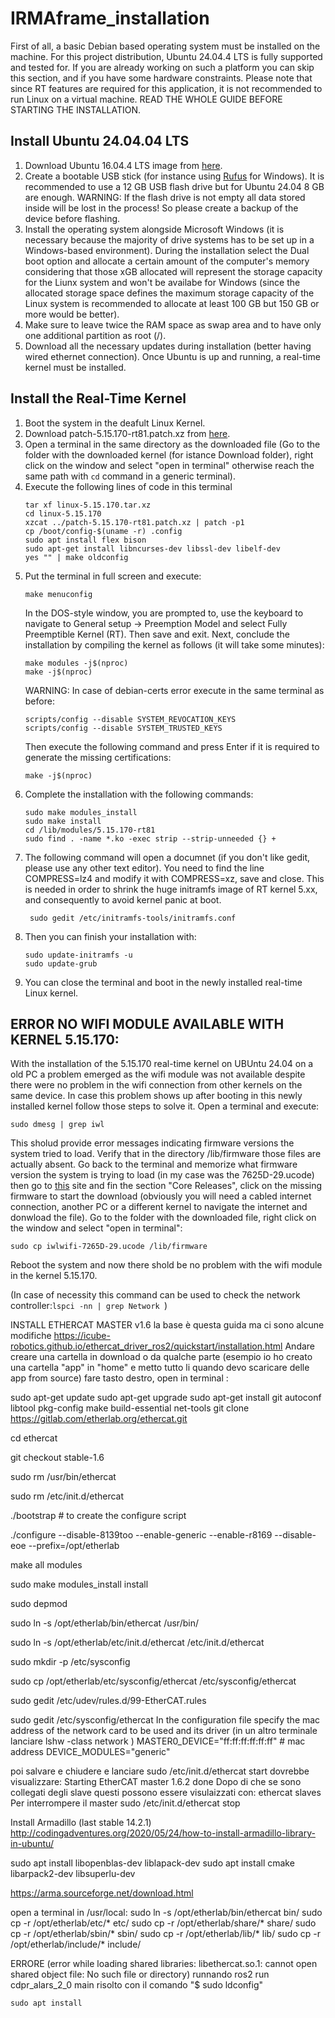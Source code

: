 # IRMAframe_installation

First of all, a basic Debian based operating system must be installed on the machine. For this project distribution, Ubuntu 24.04.4 LTS is fully supported and tested for. If you are already working on such a platform you can skip this section, and if you have some hardware constraints. Please note that since RT features are required for this application, it is not recommended to run Linux on a virtual machine. READ THE WHOLE GUIDE BEFORE STARTING THE INSTALLATION.
## Install Ubuntu 24.04.04 LTS 
1. Download Ubuntu 16.04.4 LTS image from [here](https://ubuntu.com/download/desktop/thank-you?version=24.04.1&architecture=amd64&lts=true).
2. Create a bootable USB stick (for instance using [Rufus](https://rufus.ie/en/) for Windows). It is recommended to use a 12 GB USB flash drive but for Ubuntu 24.04 8 GB are enough. WARNING: If the flash drive is not empty all data stored inside will be lost in the process! So please create a backup of the device before flashing.
3. Install the operating system alongside Microsoft Windows (it is necessary because the majority of drive systems has to be set up in a Windows-based environment). During the installation select the Dual boot option and allocate a certain amount of the computer's memory considering that those xGB allocated will represent the storage capacity for the Liunx system and won't be availabe for Windows (since the allocated storage space defines the maximum storage capacity of the Linux system is recommended to allocate at least 100 GB but 150 GB or more would be better).  
5. Make sure to leave twice the RAM space as swap area and to have only one additional partition as root (/).
6. Download all the necessary updates during installation (better having wired ethernet connection).
Once Ubuntu is up and running, a real-time kernel must be installed.

## Install the Real-Time Kernel
1. Boot the system in the deafult Linux Kernel.
2. Download patch-5.15.170-rt81.patch.xz  from [here](https://cdn.kernel.org/pub/linux/kernel/projects/rt/5.15/).
3. Open a terminal in the same directory as the downloaded file (Go to the folder with the downloaded kernel (for istance Download folder), right click on the window and select "open in terminal" otherwise reach the same path with ```cd``` command in a generic terminal). 
4. Execute the following lines of code in this terminal
   ```
   tar xf linux-5.15.170.tar.xz
   cd linux-5.15.170
   xzcat ../patch-5.15.170-rt81.patch.xz | patch -p1
   cp /boot/config-$(uname -r) .config
   sudo apt install flex bison
   sudo apt-get install libncurses-dev libssl-dev libelf-dev
   yes "" | make oldconfig
   ```
5. Put the terminal in full screen and execute: 
   ```
   make menuconfig
   ```
   In the DOS-style window, you are prompted to, use the keyboard to navigate to General setup -> Preemption Model and select Fully Preemptible Kernel (RT). Then save and exit.
   Next, conclude the installation by compiling the kernel as follows (it will take some minutes):
   ```
   make modules -j$(nproc)
   make -j$(nproc)
   ```
   WARNING: In case of debian-certs error execute in the same terminal as before:
   ``` 
   scripts/config --disable SYSTEM_REVOCATION_KEYS
   scripts/config --disable SYSTEM_TRUSTED_KEYS
   ```
   Then execute the following command and press Enter if it is required to generate the missing certifications:
   ```
   make -j$(nproc)
   ```
6. Complete the installation with the following commands:
   ```
   sudo make modules_install
   sudo make install
   cd /lib/modules/5.15.170-rt81
   sudo find . -name *.ko -exec strip --strip-unneeded {} +
   
   ```
7. The following command will open a documnet (if you don't like gedit, please use any other text editor). You need to find the line COMPRESS=lz4 and modify it with COMPRESS=xz, save and close. This is needed in order to shrink the huge initramfs image of RT kernel 5.xx, and consequently to avoid kernel panic at boot.
   ```
    sudo gedit /etc/initramfs-tools/initramfs.conf
   ```
8. Then you can finish your installation with:
   ```
   sudo update-initramfs -u
   sudo update-grub
   ```
9. You can close the terminal and boot in the newly installed real-time Linux kernel.

## ERROR NO WIFI MODULE AVAILABLE WITH KERNEL 5.15.170:
With the installation of the 5.15.170 real-time kernel on UBUntu 24.04 on a old PC a problem emerged as the wifi module was not available despite there were no problem in the wifi connection from other kernels on the same device. In case this problem shows up after booting in this newly installed kernel follow those steps to solve it. 
Open a terminal and execute: 
```
sudo dmesg | grep iwl
```
This sholud provide error messages indicating firmware versions the system tried to load. Verify that in the directory /lib/firmware those files are actually absent. Go back to the terminal and memorize what firmware version the system is trying to load (in my case was the 7625D-29.ucode) then go to [this](https://wireless.docs.kernel.org/en/latest/en/users/drivers/iwlwifi/core_release.html#core-release) site and fin the section "Core Releases", click on the missing firmware to start the download (obviously you will need a cabled internet connection, another PC or a different kernel to navigate the internet and donwload the file). 
Go to the folder with the downloaded file, right click on the window and select "open in terminal": 
```
sudo cp iwlwifi-7265D-29.ucode /lib/firmware
```
Reboot the system and now there shold be no problem with the wifi module in the kernel 5.15.170.

(In case of necessity this command can be used to check the network controller:```lspci -nn | grep Network ```)

 
INSTALL ETHERCAT MASTER v1.6
la base è questa guida ma ci sono alcune modifiche
https://icube-robotics.github.io/ethercat_driver_ros2/quickstart/installation.html
Andare creare una cartella in download o da qualche parte (esempio io ho creato una cartella "app" in "home" e metto tutto li quando devo scaricare delle app from source) 
fare tasto destro, open in terminal :

sudo apt-get update
sudo apt-get upgrade
sudo apt-get install git autoconf libtool pkg-config make build-essential net-tools
git clone https://gitlab.com/etherlab.org/ethercat.git

cd ethercat

git checkout stable-1.6

sudo rm /usr/bin/ethercat

sudo rm /etc/init.d/ethercat

./bootstrap  # to create the configure script

./configure --disable-8139too --enable-generic --enable-r8169 --disable-eoe --prefix=/opt/etherlab

make all modules

sudo make modules_install install

sudo depmod

sudo ln -s /opt/etherlab/bin/ethercat /usr/bin/

sudo ln -s /opt/etherlab/etc/init.d/ethercat /etc/init.d/ethercat

sudo mkdir -p /etc/sysconfig

sudo cp /opt/etherlab/etc/sysconfig/ethercat /etc/sysconfig/ethercat

sudo gedit /etc/udev/rules.d/99-EtherCAT.rules

sudo gedit /etc/sysconfig/ethercat
In the configuration file specify the mac address of the network card to be used and its driver
(in un altro terminale lanciare lshw -class network )
MASTER0_DEVICE="ff:ff:ff:ff:ff:ff"  # mac address
DEVICE_MODULES="generic"


poi salvare e chiudere e lanciare 
sudo /etc/init.d/ethercat start
dovrebbe visualizzare: 
Starting EtherCAT master 1.6.2  done
Dopo di che se sono collegati degli slave questi possono essere visulaizzati con: 
ethercat slaves
Per interrompere il master 
sudo /etc/init.d/ethercat stop


Install Armadillo (last stable 14.2.1)
http://codingadventures.org/2020/05/24/how-to-install-armadillo-library-in-ubuntu/

sudo apt install libopenblas-dev liblapack-dev
sudo apt install cmake libarpack2-dev libsuperlu-dev


https://arma.sourceforge.net/download.html


open a terminal in /usr/local:
sudo ln -s /opt/etherlab/bin/ethercat bin/
sudo cp -r /opt/etherlab/etc/* etc/
sudo cp -r /opt/etherlab/share/* share/
sudo cp -r /opt/etherlab/sbin/* sbin/
sudo cp -r /opt/etherlab/lib/* lib/
sudo cp -r /opt/etherlab/include/* include/

ERRORE (error while loading shared libraries: libethercat.so.1: cannot open shared object file: No such file or directory) runnando ros2 run cdpr_alars_2_0 main 
risolto con il comando "$ sudo ldconfig"




``` 
sudo apt install
```
